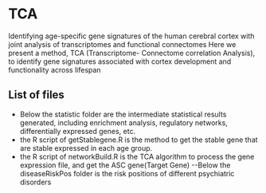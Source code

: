 # TCA
Identifying age-specific gene signatures of the human cerebral cortex with joint analysis of transcriptomes and functional connectomes
Here we present a method, TCA (Transcriptome- Connectome correlation Analysis), to identify gene signatures associated with cortex development and functionality across lifespan
## List of files

- Below the statistic folder are the intermediate statistical results generated, including enrichment analysis, regulatory networks, differentially expressed genes, etc.
- the R script of getStablegene.R is the method to get the stable gene that are stable expressed in each age group.
- the R script of networkBuild.R  is the TCA algorithm  to process the gene expression file, and get the ASC gene(Target Gene)
--Below the diseaseRiskPos folder is the  risk positions of different psychiatric disorders

